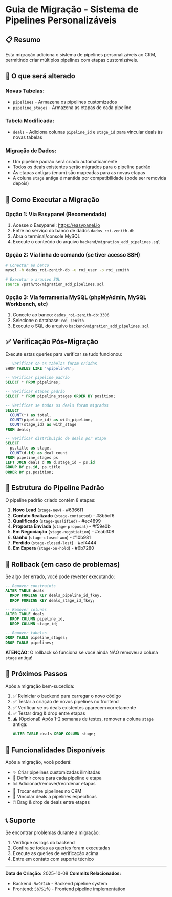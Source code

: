 # Guia de Migração - Sistema de Pipelines Personalizáveis

## 📋 Resumo

Esta migração adiciona o sistema de pipelines personalizáveis ao CRM, permitindo criar múltiplos pipelines com etapas customizáveis.

## 🎯 O que será alterado

### Novas Tabelas:
- `pipelines` - Armazena os pipelines customizados
- `pipeline_stages` - Armazena as etapas de cada pipeline

### Tabela Modificada:
- `deals` - Adiciona colunas `pipeline_id` e `stage_id` para vincular deals às novas tabelas

### Migração de Dados:
- Um pipeline padrão será criado automaticamente
- Todos os deals existentes serão migrados para o pipeline padrão
- As etapas antigas (enum) são mapeadas para as novas etapas
- A coluna `stage` antiga é mantida por compatibilidade (pode ser removida depois)

## 🚀 Como Executar a Migração

### Opção 1: Via Easypanel (Recomendado)

1. Acesse o Easypanel: https://easypanel.io
2. Entre no serviço do banco de dados `dados_roi-zenith-db`
3. Abra o terminal/console MySQL
4. Execute o conteúdo do arquivo `backend/migration_add_pipelines.sql`

### Opção 2: Via linha de comando (se tiver acesso SSH)

```bash
# Conectar ao banco
mysql -h dados_roi-zenith-db -u roi_user -p roi_zenith

# Executar o arquivo SQL
source /path/to/migration_add_pipelines.sql
```

### Opção 3: Via ferramenta MySQL (phpMyAdmin, MySQL Workbench, etc)

1. Conecte ao banco: `dados_roi-zenith-db:3306`
2. Selecione o database: `roi_zenith`
3. Execute o SQL do arquivo `backend/migration_add_pipelines.sql`

## ✅ Verificação Pós-Migração

Execute estas queries para verificar se tudo funcionou:

```sql
-- Verificar se as tabelas foram criadas
SHOW TABLES LIKE '%pipeline%';

-- Verificar pipeline padrão
SELECT * FROM pipelines;

-- Verificar etapas padrão
SELECT * FROM pipeline_stages ORDER BY position;

-- Verificar se todos os deals foram migrados
SELECT
  COUNT(*) as total,
  COUNT(pipeline_id) as with_pipeline,
  COUNT(stage_id) as with_stage
FROM deals;

-- Verificar distribuição de deals por etapa
SELECT
  ps.title as stage,
  COUNT(d.id) as deal_count
FROM pipeline_stages ps
LEFT JOIN deals d ON d.stage_id = ps.id
GROUP BY ps.id, ps.title
ORDER BY ps.position;
```

## 🎨 Estrutura do Pipeline Padrão

O pipeline padrão criado contém 8 etapas:

1. **Novo Lead** (`stage-new`) - #6366f1
2. **Contato Realizado** (`stage-contacted`) - #8b5cf6
3. **Qualificado** (`stage-qualified`) - #ec4899
4. **Proposta Enviada** (`stage-proposal`) - #f59e0b
5. **Em Negociação** (`stage-negotiation`) - #eab308
6. **Ganho** (`stage-closed-won`) - #10b981
7. **Perdido** (`stage-closed-lost`) - #ef4444
8. **Em Espera** (`stage-on-hold`) - #6b7280

## 🔄 Rollback (em caso de problemas)

Se algo der errado, você pode reverter executando:

```sql
-- Remover constraints
ALTER TABLE deals
  DROP FOREIGN KEY deals_pipeline_id_fkey,
  DROP FOREIGN KEY deals_stage_id_fkey;

-- Remover colunas
ALTER TABLE deals
  DROP COLUMN pipeline_id,
  DROP COLUMN stage_id;

-- Remover tabelas
DROP TABLE pipeline_stages;
DROP TABLE pipelines;
```

**ATENÇÃO:** O rollback só funciona se você ainda NÃO removeu a coluna `stage` antiga!

## 📝 Próximos Passos

Após a migração bem-sucedida:

1. ✅ Reiniciar o backend para carregar o novo código
2. ✅ Testar a criação de novos pipelines no frontend
3. ✅ Verificar se os deals existentes aparecem corretamente
4. ✅ Testar drag & drop entre etapas
5. ⚠️ (Opcional) Após 1-2 semanas de testes, remover a coluna `stage` antiga:
   ```sql
   ALTER TABLE deals DROP COLUMN stage;
   ```

## 🎉 Funcionalidades Disponíveis

Após a migração, você poderá:

- ✨ Criar pipelines customizadas ilimitadas
- 🎨 Definir cores para cada pipeline e etapa
- 📊 Adicionar/remover/reordenar etapas
- 🔄 Trocar entre pipelines no CRM
- 🎯 Vincular deals a pipelines específicas
- 🖱️ Drag & drop de deals entre etapas

## 📞 Suporte

Se encontrar problemas durante a migração:
1. Verifique os logs do backend
2. Confira se todas as queries foram executadas
3. Execute as queries de verificação acima
4. Entre em contato com suporte técnico

---

**Data de Criação:** 2025-10-08
**Commits Relacionados:**
- Backend: `9a9f24b` - Backend pipeline system
- Frontend: `5b751f8` - Frontend pipeline implementation
